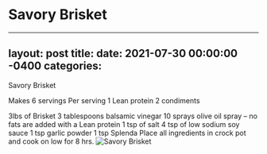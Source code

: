 # Savory Brisket
---
layout: post
title: 
date:   2021-07-30 00:00:00 -0400
categories: 
---
Savory Brisket

Makes 6 servings
Per serving
1 Lean protein
2 condiments

3lbs of Brisket
3 tablespoons balsamic vinegar
10 sprays olive oil spray – no fats are added with a Lean protein
1 tsp of salt
4 tsp of low sodium soy sauce
1 tsp garlic powder
1 tsp Splenda
Place all ingredients in crock pot and cook on low for 8 hrs.
![Savory Brisket](/images/Savory%20Brisket.png)

